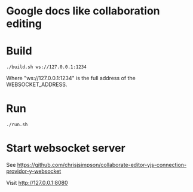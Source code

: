 # Google docs like collaboration editing


# Build

```
./build.sh ws://127.0.0.1:1234
```
Where "ws://127.0.0.1:1234" is the full address of the
WEBSOCKET_ADDRESS.


# Run
```
./run.sh
```

# Start websocket server

See https://github.com/chrisjsimpson/collaborate-editor-yjs-connection-providor-y-websocket

Visit http://127.0.0.1:8080
